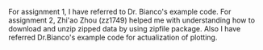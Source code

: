 For assignment 1, I have referred to Dr. Bianco's example code. 
For assignment 2, Zhi'ao Zhou (zz1749) helped me with understanding how to download and unzip zipped data by using zipfile package. Also I have referred Dr.Bianco's example code for actualization of plotting.
